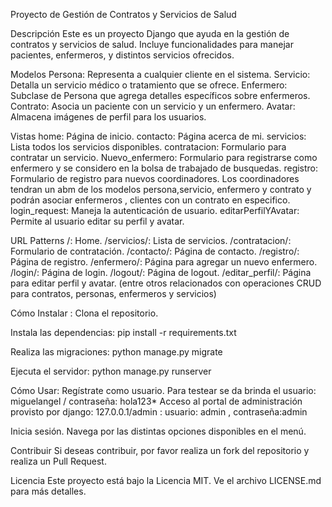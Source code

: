 Proyecto de Gestión de Contratos y Servicios de Salud

Descripción
Este es un proyecto Django que ayuda en la gestión de contratos y servicios de salud. Incluye funcionalidades para manejar pacientes, enfermeros, y distintos servicios ofrecidos. 

Modelos
Persona: Representa a cualquier cliente en el sistema. 
Servicio: Detalla un servicio médico o tratamiento que se ofrece.
Enfermero: Subclase de Persona que agrega detalles específicos sobre enfermeros.
Contrato: Asocia un paciente con un servicio y un enfermero.
Avatar: Almacena imágenes de perfil para los usuarios.

Vistas
home: Página de inicio.
contacto: Página acerca de mi. 
servicios: Lista todos los servicios disponibles.
contratacion: Formulario para contratar un servicio.
Nuevo_enfermero: Formulario para registrarse como enfermero y se considero en la bolsa de trabajado de busquedas.
registro: Formulario de registro para nuevos coordinadores. Los coordinadores tendran un abm de los modelos persona,servicio, enfermero y contrato y podrán
asociar enfermeros , clientes con un contrato en especifico. 
login_request: Maneja la autenticación de usuario.
editarPerfilYAvatar: Permite al usuario editar su perfil y avatar.

URL Patterns
/: Home.
/servicios/: Lista de servicios.
/contratacion/: Formulario de contratación.
/contacto/: Página de contacto.
/registro/: Página de registro.
/enfermero/: Página para agregar un nuevo enfermero.
/login/: Página de login.
/logout/: Página de logout.
/editar_perfil/: Página para editar perfil y avatar.
(entre otros relacionados con operaciones CRUD para contratos, personas, enfermeros y servicios)

Cómo Instalar : 
Clona el repositorio.

Instala las dependencias: 
pip install -r requirements.txt

Realiza las migraciones:
python manage.py migrate

Ejecuta el servidor:
python manage.py runserver

Cómo Usar:
Regístrate como usuario. Para testear se da brinda el usuario: miguelangel / contraseña: hola123*
Acceso al portal de administración provisto por django: 127.0.0.1/admin : usuario: admin , contraseña:admin

Inicia sesión.
Navega por las distintas opciones disponibles en el menú.

Contribuir
Si deseas contribuir, por favor realiza un fork del repositorio y realiza un Pull Request.

Licencia
Este proyecto está bajo la Licencia MIT. Ve el archivo LICENSE.md para más detalles.